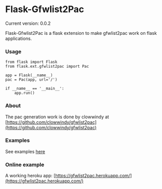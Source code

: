 Flask-Gfwlist2Pac
===============

Current version: 0.0.2

Flask-Gfwlist2Pac is a flask extension to make gfwlist2pac work on flask applications.

### Usage

    from flask import Flask
    from flask.ext.gfwlist2pac import Pac

    app = Flask(__name__)
    pac = Pac(app, url='/')

    if __name__ == '__main__':
        app.run()

### About
The pac generation work is done by clowwindy at [https://github.com/clowwindy/gfwlist2pac](https://github.com/clowwindy/gfwlist2pac)

### Examples
See examples [here](https://github.com/leoleozhu/flask_gfwlist2pac/tree/master/examples)

### Online example
A working heroku app: [https://gfwlist2pac.herokuapp.com/](https://gfwlist2pac.herokuapp.com/)

